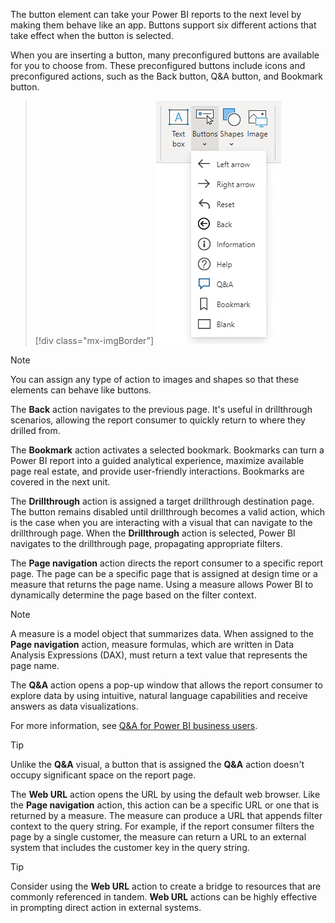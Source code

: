 The button element can take your Power BI reports to the next level by making them behave like an app. Buttons support six different actions that take effect when the button is selected.

When you are inserting a button, many preconfigured buttons are available for you to choose from. These preconfigured buttons include icons and preconfigured actions, such as the Back button, Q&A button, and Bookmark button.

> [!div class="mx-imgBorder"]
> [![Image shows the Power BI Desktop Insert ribbon tab command to insert a button. The list of available buttons is open, and includes items like Back, Q&A, and Bookmark.](../media/insert-button.png)](../media/insert-button.png#lightbox)

> [!NOTE]
> You can assign any type of action to images and shapes so that these elements can behave like buttons.

The **Back** action navigates to the previous page. It's useful in drillthrough scenarios, allowing the report consumer to quickly return to where they drilled from.

The **Bookmark** action activates a selected bookmark. Bookmarks can turn a Power BI report into a guided analytical experience, maximize available page real estate, and provide user-friendly interactions. Bookmarks are covered in the next unit.

The **Drillthrough** action is assigned a target drillthrough destination page. The button remains disabled until drillthrough becomes a valid action, which is the case when you are interacting with a visual that can navigate to the drillthrough page. When the **Drillthrough** action is selected, Power BI navigates to the drillthrough page, propagating appropriate filters.

The **Page navigation** action directs the report consumer to a specific report page. The page can be a specific page that is assigned at design time or a measure that returns the page name. Using a measure allows Power BI to dynamically determine the page based on the filter context.

> [!NOTE]
> A measure is a model object that summarizes data. When assigned to the **Page navigation** action, measure formulas, which are written in Data Analysis Expressions (DAX), must return a text value that represents the page name.

The **Q&A** action opens a pop-up window that allows the report consumer to explore data by using intuitive, natural language capabilities and receive answers as data visualizations.

For more information, see [Q&A for Power BI business users](/power-bi/consumer/end-user-q-and-a).

> [!TIP]
> Unlike the **Q&A** visual, a button that is assigned the **Q&A** action doesn't occupy significant space on the report page.

The **Web URL** action opens the URL by using the default web browser. Like the **Page navigation** action, this action can be a specific URL or one that is returned by a measure. The measure can produce a URL that appends filter context to the query string. For example, if the report consumer filters the page by a single customer, the measure can return a URL to an external system that includes the customer key in the query string.

> [!TIP]
> Consider using the **Web URL** action to create a bridge to resources that are commonly referenced in tandem. **Web URL** actions can be highly effective in prompting direct action in external systems.
>
